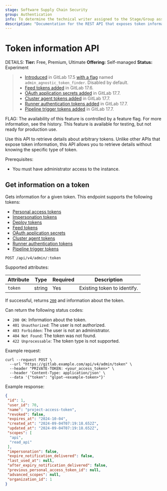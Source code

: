 ```yaml
---
stage: Software Supply Chain Security
group: Authentication
info: To determine the technical writer assigned to the Stage/Group associated with this page, see https://handbook.gitlab.com/handbook/product/ux/technical-writing/#assignments
description: "Documentation for the REST API that exposes token information."
---
```


# Token information API

DETAILS:
**Tier:** Free, Premium, Ultimate
**Offering:** Self-managed
**Status:** Experiment

> - [Introduced](https://gitlab.com/gitlab-org/gitlab/-/merge_requests/165157) in GitLab 17.5 [with a flag](../../administration/feature_flags.md) named `admin_agnostic_token_finder`. Disabled by default.
> - [Feed tokens added](https://gitlab.com/gitlab-org/gitlab/-/merge_requests/169821) in GitLab 17.6.
> - [OAuth application secrets added](https://gitlab.com/gitlab-org/gitlab/-/merge_requests/172985) in GitLab 17.7.
> - [Cluster agent tokens added](https://gitlab.com/gitlab-org/gitlab/-/merge_requests/172932) in GitLab 17.7.
> - [Runner authentication tokens added](https://gitlab.com/gitlab-org/gitlab/-/merge_requests/173987) in GitLab 17.7.
> - [Pipeline trigger tokens added](https://gitlab.com/gitlab-org/gitlab/-/merge_requests/174030) in GitLab 17.7.

FLAG:
The availability of this feature is controlled by a feature flag.
For more information, see the history.
This feature is available for testing, but not ready for production use.

Use this API to retrieve details about arbitrary tokens. Unlike other APIs that expose token information, this API allows you to retrieve details without knowing the specific type of token.

Prerequisites:

- You must have administrator access to the instance.

## Get information on a token

Gets information for a given token. This endpoint supports the following tokens:

- [Personal access tokens](../../user/profile/personal_access_tokens.md)
- [Impersonation tokens](../../api/rest/authentication.md#impersonation-tokens)
- [Deploy tokens](../../user/project/deploy_tokens/index.md)
- [Feed tokens](../../security/tokens/index.md#feed-token)
- [OAuth application secrets](../../integration/oauth_provider.md)
- [Cluster agent tokens](../../security/tokens/index.md#gitlab-cluster-agent-tokens)
- [Runner authentication tokens](../../security/tokens/index.md#runner-authentication-tokens)
- [Pipeline trigger tokens](../../ci/triggers/index.md#create-a-pipeline-trigger-token)

```plaintext
POST /api/v4/admin/:token
```

Supported attributes:

| Attribute    | Type    | Required | Description                 |
|--------------|---------|----------|-----------------------------|
| `token`      | string  | Yes      | Existing token to identify. |

If successful, returns [`200`](../rest/troubleshooting.md#status-codes) and information about the token.

Can return the following status codes:

- `200 OK`: Information about the token.
- `401 Unauthorized`: The user is not authorized.
- `403 Forbidden`: The user is not an administrator.
- `404 Not Found`: The token was not found.
- `422 Unprocessable`: The token type is not supported.

Example request:

```shell
curl --request POST \
  --url "https://gitlab.example.com/api/v4/admin/token" \
  --header "PRIVATE-TOKEN: <your_access_token>" \
  --header 'Content-Type: application/json' \
  --data '{"token": "glpat-<example-token>"}'
```

Example response:

```json
{
 "id": 1,
 "user_id": 70,
 "name": "project-access-token",
 "revoked": false,
 "expires_at": "2024-10-04",
 "created_at": "2024-09-04T07:19:18.652Z",
 "updated_at": "2024-09-04T07:19:18.652Z",
 "scopes": [
  "api",
  "read_api"
 ],
 "impersonation": false,
 "expire_notification_delivered": false,
 "last_used_at": null,
 "after_expiry_notification_delivered": false,
 "previous_personal_access_token_id": null,
 "advanced_scopes": null,
 "organization_id": 1
}
```
